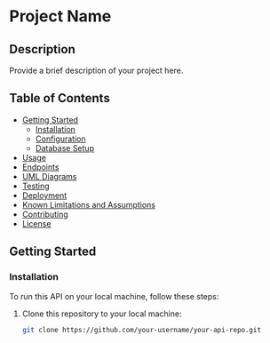 # Project Name

## Description

Provide a brief description of your project here.

## Table of Contents

- [Getting Started](#getting-started)
  - [Installation](#installation)
  - [Configuration](#configuration)
  - [Database Setup](#database-setup)
- [Usage](#usage)
- [Endpoints](#endpoints)
- [UML Diagrams](#uml-diagrams)
- [Testing](#testing)
- [Deployment](#deployment)
- [Known Limitations and Assumptions](#known-limitations-and-assumptions)
- [Contributing](#contributing)
- [License](#license)

## Getting Started

### Installation

To run this API on your local machine, follow these steps:

1. Clone this repository to your local machine:
   ```bash
   git clone https://github.com/your-username/your-api-repo.git

